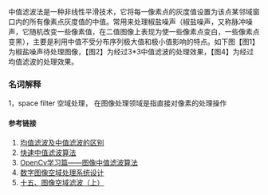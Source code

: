 

中值滤波法是一种非线性平滑技术，它将每一像素点的灰度值设置为该点某邻域窗口内的所有像素点灰度值的中值。常用来处理椒盐噪声（椒盐噪声，又称脉冲噪声，它随机改变一些像素值，在二值图像上表现为使一些像素点变白，一些像素点变黑），主要是利用中值不受分布序列极大值和极小值影响的特点。如下图【图1】为椒盐噪声待处理图像，【图2】为经过3*3中值滤波的处理效果，【图4】为经过均值滤波的处理效果。





### 名词解释

1，space filter  空域处理，  在图像处理领域是指直接对像素的处理操作



#### 参考链接

1. [均值滤波及中值滤波的区别](https://blog.csdn.net/cjsh_123456/article/details/79261271)
2. [快速中值滤波算法](https://www.cnblogs.com/yoyo-sincerely/p/6058944.html)
3. [OpenCv学习篇——图像中值滤波算法](https://blog.csdn.net/fzhykx/article/details/79486400)
4. [数字图像空域处理系统设计](http://www.doc88.com/p-3088718881175.html)
5. [十五、图像空域滤波（上）](https://blog.csdn.net/qq_34784753/article/details/69210440)

